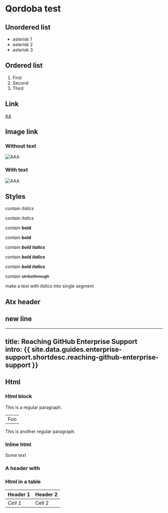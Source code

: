 # Qordoba test

## Unordered list

*	asterisk 1
*	asterisk 2
*	asterisk 3

## Ordered list

1.	First
2.	Second
3.	Third

## Link

[AA](/a)

## Image link

### Without text
![AAA](/aaa)

### With text
![AAA](/aasd "asdasda")

## Styles

contain *italics*

contain _italics_

contain **bold**

contain __bold__

contain ***bold italics***

contain **_bold italics_**

contain *__bold italics__*

contain ~~strikethrough~~

make a text with *italics* into single segment

Atx header
----------

## new line

---
title: Reaching GitHub Enterprise Support  
intro: {{ site.data.guides.enterprise-support.shortdesc.reaching-github-enterprise-support }}
---

## Html

### Html block

This is a regular paragraph.

<table>
    <tr>
        <td>Foo</td>
    </tr>
</table>

This is another regular paragraph.

### Inline html

Some <span>text</span>

### A header <span>with</span>

### Html in a table

<b>Header 1</b>  | Header 2
--------- | ---------
<i>Cell 1</i>    | Cell 2


